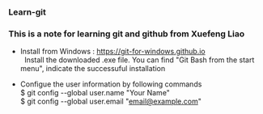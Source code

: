 ### Learn-git 
### This is a note for learning git and github from Xuefeng Liao

* Install from Windows : https://git-for-windows.github.io  
   Install the downloaded .exe file. You can find "Git Bash from the start menu", indicate the successuful installation  

* Configue the user information by following commands  
   $ git config --global user.name "Your Name"  
   $ git config --global user.email "email@example.com"
